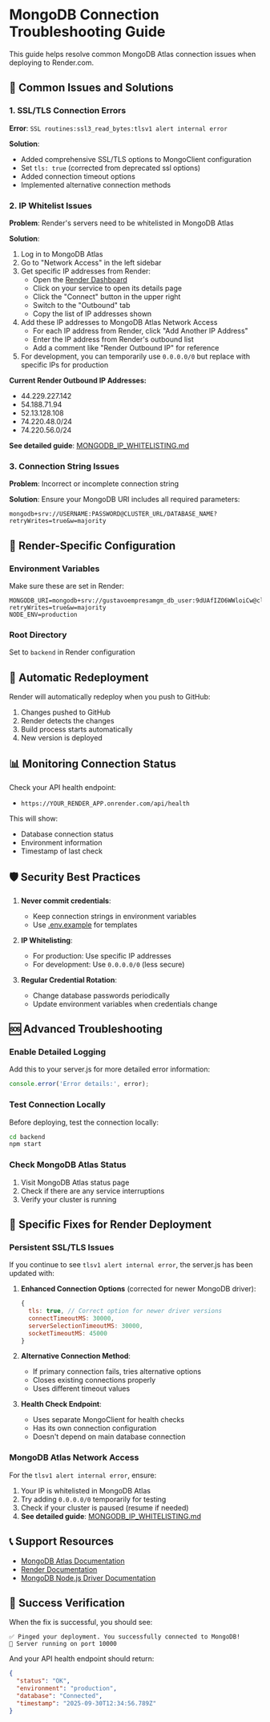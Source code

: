 # MongoDB Connection Troubleshooting Guide

This guide helps resolve common MongoDB Atlas connection issues when deploying to Render.com.

## 🎯 Common Issues and Solutions

### 1. SSL/TLS Connection Errors

**Error**: `SSL routines:ssl3_read_bytes:tlsv1 alert internal error`

**Solution**: 
- Added comprehensive SSL/TLS options to MongoClient configuration
- Set `tls: true` (corrected from deprecated ssl options)
- Added connection timeout options
- Implemented alternative connection methods

### 2. IP Whitelist Issues

**Problem**: Render's servers need to be whitelisted in MongoDB Atlas

**Solution**:
1. Log in to MongoDB Atlas
2. Go to "Network Access" in the left sidebar
3. Get specific IP addresses from Render:
   - Open the [Render Dashboard](https://dashboard.render.com)
   - Click on your service to open its details page
   - Click the "Connect" button in the upper right
   - Switch to the "Outbound" tab
   - Copy the list of IP addresses shown
4. Add these IP addresses to MongoDB Atlas Network Access
   - For each IP address from Render, click "Add Another IP Address"
   - Enter the IP address from Render's outbound list
   - Add a comment like "Render Outbound IP" for reference
5. For development, you can temporarily use `0.0.0.0/0` but replace with specific IPs for production

**Current Render Outbound IP Addresses:**
- 44.229.227.142
- 54.188.71.94
- 52.13.128.108
- 74.220.48.0/24
- 74.220.56.0/24

**See detailed guide**: [MONGODB_IP_WHITELISTING.md](MONGODB_IP_WHITELISTING.md)

### 3. Connection String Issues

**Problem**: Incorrect or incomplete connection string

**Solution**:
Ensure your MongoDB URI includes all required parameters:
```
mongodb+srv://USERNAME:PASSWORD@CLUSTER_URL/DATABASE_NAME?retryWrites=true&w=majority
```

## 🔧 Render-Specific Configuration

### Environment Variables
Make sure these are set in Render:
```
MONGODB_URI=mongodb+srv://gustavoempresamgm_db_user:9dUAfIZO6WWloiCw@clustertest.jw84vuq.mongodb.net/mindreprogramming?retryWrites=true&w=majority
NODE_ENV=production
```

### Root Directory
Set to `backend` in Render configuration

## 🔄 Automatic Redeployment

Render will automatically redeploy when you push to GitHub:
1. Changes pushed to GitHub
2. Render detects the changes
3. Build process starts automatically
4. New version is deployed

## 📊 Monitoring Connection Status

Check your API health endpoint:
- `https://YOUR_RENDER_APP.onrender.com/api/health`

This will show:
- Database connection status
- Environment information
- Timestamp of last check

## 🛡️ Security Best Practices

1. **Never commit credentials**:
   - Keep connection strings in environment variables
   - Use [.env.example](file:///c%3A/a_aia/ios/SubscriptionApp/RealProject/backend/.env.example) for templates

2. **IP Whitelisting**:
   - For production: Use specific IP addresses
   - For development: Use `0.0.0.0/0` (less secure)

3. **Regular Credential Rotation**:
   - Change database passwords periodically
   - Update environment variables when credentials change

## 🆘 Advanced Troubleshooting

### Enable Detailed Logging
Add this to your server.js for more detailed error information:
```javascript
console.error('Error details:', error);
```

### Test Connection Locally
Before deploying, test the connection locally:
```bash
cd backend
npm start
```

### Check MongoDB Atlas Status
1. Visit MongoDB Atlas status page
2. Check if there are any service interruptions
3. Verify your cluster is running

## 🧪 Specific Fixes for Render Deployment

### Persistent SSL/TLS Issues
If you continue to see `tlsv1 alert internal error`, the server.js has been updated with:

1. **Enhanced Connection Options** (corrected for newer MongoDB driver):
   ```javascript
   {
     tls: true, // Correct option for newer driver versions
     connectTimeoutMS: 30000,
     serverSelectionTimeoutMS: 30000,
     socketTimeoutMS: 45000
   }
   ```

2. **Alternative Connection Method**:
   - If primary connection fails, tries alternative options
   - Closes existing connections properly
   - Uses different timeout values

3. **Health Check Endpoint**:
   - Uses separate MongoClient for health checks
   - Has its own connection configuration
   - Doesn't depend on main database connection

### MongoDB Atlas Network Access
For the `tlsv1 alert internal error`, ensure:
1. Your IP is whitelisted in MongoDB Atlas
2. Try adding `0.0.0.0/0` temporarily for testing
3. Check if your cluster is paused (resume if needed)
4. **See detailed guide**: [MONGODB_IP_WHITELISTING.md](MONGODB_IP_WHITELISTING.md)

## 📞 Support Resources

- [MongoDB Atlas Documentation](https://docs.atlas.mongodb.com/)
- [Render Documentation](https://render.com/docs)
- [MongoDB Node.js Driver Documentation](https://mongodb.github.io/node-mongodb-native/)

## 🎉 Success Verification

When the fix is successful, you should see:
```
✅ Pinged your deployment. You successfully connected to MongoDB!
🚀 Server running on port 10000
```

And your API health endpoint should return:
```json
{
  "status": "OK",
  "environment": "production",
  "database": "Connected",
  "timestamp": "2025-09-30T12:34:56.789Z"
}
```